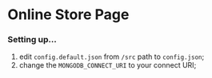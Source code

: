 # Online Store Page

<h3>Setting up...</h3>

1. edit `config.default.json` from `/src` path to `config.json`;
2. change the `MONGODB_CONNECT_URI` to your connect URI;